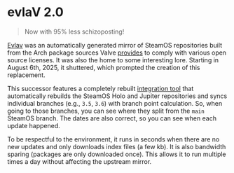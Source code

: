 # evlaV 2.0
> Now with 95% less schizoposting!

[Evlav](https://gitlab.com/evlaV) was an automatically generated mirror of SteamOS repositories built from the Arch package sources Valve [provides](https://steamdeck-packages.steamos.cloud/archlinux-mirror/sources) to comply with various open source licenses. It was also the home to some interesting lore. Starting in August 6th, 2025, it shuttered, which prompted the creation of this replacement.

This successor features a completely rebuilt [integration tool](https://github.com/evlav/evlav) that automatically rebuilds the SteamOS Holo and Jupiter repositories and syncs individual branches (e.g., `3.5`, `3.6`) with branch point calculation. So, when going to those branches, you can see where they split from the `main` SteamOS branch. The dates are also correct, so you can see when each update happened.

To be respectful to the environment, it runs in seconds when there are no new updates and only downloads index files (a few kb). It is also bandwidth sparing (packages are only downloaded once). This allows it to run multiple times a day without affecting the upstream mirror.
